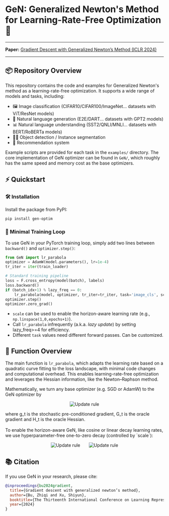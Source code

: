 # GeN: Generalized Newton's Method for Learning-Rate-Free Optimization 🚀

---

**Paper:** [Gradient Descent with Generalized Newton’s Method (ICLR 2024)](https://openreview.net/pdf?id=bI3fcTsKW4)

---

## 📦 Repository Overview

This repository contains the code and examples for Generalized Newton's method as a learning-rate-free optimization. It supports a wide range of models and tasks, including:

- 🖼️ Image classification (CIFAR10/CIFAR100/ImageNet... datasets with ViT/ResNet models)
- 📝 Natural language generation (E2E/DART... datasets with GPT2 models)
- 📊 Natural language understanding (SST2/QNLI/MNLI... datasets with BERT/RoBERTa models)
- 🕵️‍♂️ Object detection / Instance segmentation
- 🎯 Recommendation system

Example scripts are provided for each task in the `examples/` directory. The core implementation of GeN optimizer can be found in `GeN/`, which roughly has the same speed and memory cost as the base optimizers.

## ⚡ Quickstart

### 🛠️ Installation

Install the package from PyPI:

```bash
pip install gen-optim
```


### 🏃 Minimal Training Loop

To use GeN in your PyTorch training loop, simply add two lines between `backward()` and `optimizer.step()`:

```python
from GeN import lr_parabola
optimizer = AdamW(model.parameters(), lr=1e-4)
tr_iter = iter(train_loader)

# Standard training pipeline
loss = F.cross_entropy(model(batch), labels)
loss.backward()
if (batch_idx+1) % lazy_freq == 0:
    lr_parabola(model, optimizer, tr_iter=tr_iter, task='image_cls', scale=scale)
optimizer.step()
optimizer.zero_grad()
```

- `scale` can be used to enable the horizon-aware learning rate (e.g., `np.linspace(1,0,epochs+1)`).
- Call `lr_parabola` infrequently (a.k.a. *lazy update*) by setting lazy_freq>=4 for efficiency.
- Different `task` values need different forward passes. Can be customized.

## 🧩 Function Overview

The main function is `lr_parabola`, which adapts the learning rate based on a quadratic curve fitting to the loss landscape, with minimal code changes and computational overhead. This enables learning-rate-free optimization and leverages the Hessian information, like the Newton–Raphson method.

Mathematically, we turn any base optimizer (e.g. SGD or AdamW) to the GeN optimizer by
<p align="center">
  <img src="https://latex.codecogs.com/svg.image?\mathbf{w}_{t+1}=\mathbf{w}_t-\frac{\mathbf{g}_t^\top\mathbf{G}_t\mathbf{g}_t}{\mathbf{g}_t^\top\mathbf{H}_t\mathbf{g}_t}" alt="Update rule" />
</p>
where g_t is the stochastic pre-conditioned gradient, G_t is the oracle gradient and H_t is the oracle Hessian.
<br><br>
To enable the horizon-aware GeN, like cosine or linear decay learning rates, we use hyperparameter-free one-to-zero decay (controlled by `scale`):
<p align="center">
  <img
    src="https://latex.codecogs.com/svg.image?\mathbf{w}_{t+1}=\mathbf{w}_t-(1-t/T)\cdot\frac{\mathbf{g}_t^\top\mathbf{G}_t\mathbf{g}_t}{\mathbf{g}_t^\top\mathbf{H}_t\mathbf{g}_t}; "
    alt="Update rule"
    style="max-width: 45%;"
  />
  &nbsp;&nbsp;&nbsp;&nbsp;&nbsp;
  <img
    src="https://latex.codecogs.com/svg.image?\mathbf{w}_{t&plus;1}=\mathbf{w}_t-\frac{1&plus;\cos(\frac{\pi&space;t}{T})}{2}\cdot\frac{\mathbf{g}_t^\top\mathbf{G}_t\mathbf{g}_t}{\mathbf{g}_t^\top\mathbf{H}_t\mathbf{g}_t}"
    alt="Update rule"
    style="max-width: 45%;"
  />
</p>

## 📚 Citation

If you use GeN in your research, please cite:

```bibtex
@inproceedings{bu2024gradient,
  title={Gradient descent with generalized newton’s method},
  author={Bu, Zhiqi and Xu, Shiyun},
  booktitle={The Thirteenth International Conference on Learning Representations},
  year={2024}
}
```
